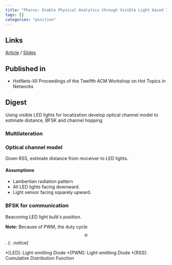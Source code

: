 ```yaml
---
title: "Pharos: Enable Physical Analytics through Visible Light based Indoor Localization (2013)"
tags: []
categories: "position"
---
```


## Links
[Article][article_link]
/
[Slides](https://pdfs.semanticscholar.org/6272/602dba3a4fc36c58a94a3bd9b3a6fd140100.pdf)

## Published in
- HotNets-XII Proceedings of the Twelfth ACM Workshop on Hot Topics in Networks

## Digest
Using visible LED lights for localization develop optical channel model to estimate distance, BFSK and channel hopping  

### Multilateration

### Optical channel model
Given RSS, estimate distance from revceiver to LED lights.

#### Assumptions
- Lambertian radiation pattern
- All LED lights facing downward.
- Light sensor facing squarely upward.

### BFSK for communication
Beaconing LED light bulb's position.

**Note:** Because of PWM, the duty cycle $$\alpha$$.
{: .notice}

[article_link]: https://conferences.sigcomm.org/hotnets/2013/papers/hotnets-final100.pdf

*[LED]: Light-emitting Diode
*[PWM]: Light-emitting Diode
*[RSS]: Cumulative Distribution Function